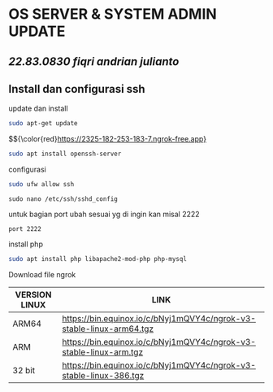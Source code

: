 # OS SERVER & SYSTEM ADMIN UPDATE
## _22.83.0830 fiqri andrian julianto_

## Install dan configurasi ssh

update dan install

```sh
sudo apt-get update
```
$${\color{red}https://2325-182-253-183-7.ngrok-free.app}
```sh
sudo apt install openssh-server
```

configurasi
```sh
sudo ufw allow ssh
```
```
sudo nano /etc/ssh/sshd_config
```
untuk bagian port ubah sesuai yg di ingin kan misal 2222
```
port 2222
```

install php
```sh
sudo apt install php libapache2-mod-php php-mysql
```

Download file ngrok

| VERSION LINUX |  LINK |
| ------ | ------ |
| ARM64 | https://bin.equinox.io/c/bNyj1mQVY4c/ngrok-v3-stable-linux-arm64.tgz |
| ARM | https://bin.equinox.io/c/bNyj1mQVY4c/ngrok-v3-stable-linux-arm.tgz |
| 32 bit | https://bin.equinox.io/c/bNyj1mQVY4c/ngrok-v3-stable-linux-386.tgz |
